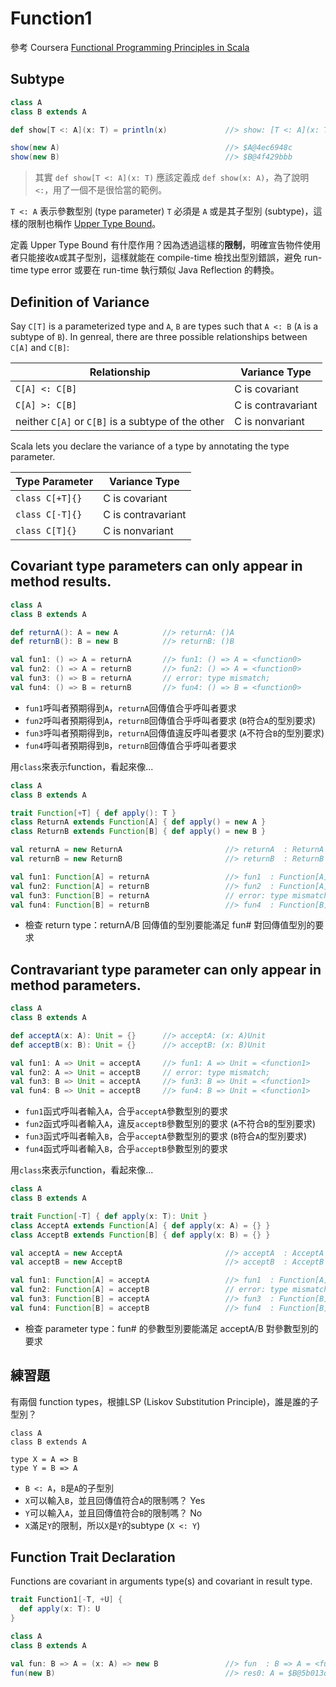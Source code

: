 # Function1

參考 Coursera [Functional Programming Principles in Scala](https://class.coursera.org/progfun-005/lecture)

## Subtype
```scala
class A
class B extends A

def show[T <: A](x: T) = println(x)             //> show: [T <: A](x: T)Unit

show(new A)                                     //> $A@4ec6948c
show(new B)                                     //> $B@4f429bbb
```
> 其實 ```def show[T <: A](x: T)``` 應該定義成 ```def show(x: A)```，為了說明 ```<:```，用了一個不是很恰當的範例。

```T <: A``` 表示參數型別 (type parameter) ```T``` 必須是 ```A``` 或是其子型別 (subtype)，這樣的限制也稱作 [Upper Type Bound](http://www.scala-lang.org/old/node/136)。

定義 Upper Type Bound 有什麼作用？因為透過這樣的**限制**，明確宣告物件使用者只能接收```A```或其子型別，這樣就能在 compile-time 檢找出型別錯誤，避免 run-time type error 或要在 run-time 執行類似 Java Reflection 的轉換。

## Definition of Variance

Say ```C[T]``` is a parameterized type and ```A```, ```B``` are types such that ```A <: B``` (```A``` is a subtype of ```B```).
In genreal, there are three possible relationships between ```C[A]``` and ```C[B]```:

| Relationship | Variance Type |
|--------------|---------------|
| ```C[A] <: C[B]``` | C is covariant |
| ```C[A] >: C[B]``` | C is contravariant |
| neither ```C[A]``` or ```C[B]``` is a subtype of the other | C is nonvariant |

Scala lets you declare the variance of a type by annotating the type parameter.

| Type Parameter | Variance Type |
|----------------|---------------|
| ```class C[+T]{}``` | C is covariant |
| ```class C[-T]{}``` | C is contravariant |
| ```class C[T]{}``` | C is nonvariant |

## Covariant type parameters can only appear in method results.
```scala
class A
class B extends A

def returnA(): A = new A          //> returnA: ()A
def returnB(): B = new B          //> returnB: ()B

val fun1: () => A = returnA       //> fun1: () => A = <function0>
val fun2: () => A = returnB       //> fun2: () => A = <function0>
val fun3: () => B = returnA       // error: type mismatch;
val fun4: () => B = returnB       //> fun4: () => B = <function0>
```
- ```fun1```呼叫者預期得到```A```，```returnA```回傳值合乎呼叫者要求
- ```fun2```呼叫者預期得到```A```，```returnB```回傳值合乎呼叫者要求 (```B```符合```A```的型別要求)
- ```fun3```呼叫者預期得到```B```，```returnA```回傳值違反呼叫者要求 (```A```不符合```B```的型別要求)
- ```fun4```呼叫者預期得到```B```，```returnB```回傳值合乎呼叫者要求

用```class```來表示function，看起來像...
```scala
class A
class B extends A

trait Function[+T] { def apply(): T }
class ReturnA extends Function[A] { def apply() = new A }
class ReturnB extends Function[B] { def apply() = new B }

val returnA = new ReturnA                       //> returnA  : ReturnA = $ReturnA@8854a21a
val returnB = new ReturnB                       //> returnB  : ReturnB = $ReturnB@1a7811df

val fun1: Function[A] = returnA                 //> fun1  : Function[A] = $ReturnA@8854a21a
val fun2: Function[A] = returnB                 //> fun2  : Function[A] = $ReturnB@1a7811df
val fun3: Function[B] = returnA                 // error: type mismatch;
val fun4: Function[B] = returnB                 //> fun4  : Function[B] = $ReturnB@1a7811df
```
- 檢查 return type：returnA/B 回傳值的型別要能滿足 fun# 對回傳值型別的要求

## Contravariant type parameter can only appear in method parameters.
```scala
class A
class B extends A

def acceptA(x: A): Unit = {}      //> acceptA: (x: A)Unit
def acceptB(x: B): Unit = {}      //> acceptB: (x: B)Unit

val fun1: A => Unit = acceptA     //> fun1: A => Unit = <function1>
val fun2: A => Unit = acceptB     // error: type mismatch;
val fun3: B => Unit = acceptA     //> fun3: B => Unit = <function1>
val fun4: B => Unit = acceptB     //> fun4: B => Unit = <function1>
```
- ```fun1```函式呼叫者輸入```A```，合乎```acceptA```參數型別的要求
- ```fun2```函式呼叫者輸入```A```，違反```acceptB```參數型別的要求 (```A```不符合```B```的型別要求)
- ```fun3```函式呼叫者輸入```B```，合乎```acceptA```參數型別的要求 (```B```符合```A```的型別要求)
- ```fun4```函式呼叫者輸入```B```，合乎```acceptB```參數型別的要求

用```class```來表示function，看起來像...
```scala
class A
class B extends A

trait Function[-T] { def apply(x: T): Unit }
class AcceptA extends Function[A] { def apply(x: A) = {} }
class AcceptB extends Function[B] { def apply(x: B) = {} }

val acceptA = new AcceptA                       //> acceptA  : AcceptA = $AcceptA@40fb2f19
val acceptB = new AcceptB                       //> acceptB  : AcceptB = $AcceptB@163202d6

val fun1: Function[A] = acceptA                 //> fun1  : Function[A] = $AcceptA@40fb2f19
val fun2: Function[A] = acceptB                 // error: type mismatch;
val fun3: Function[B] = acceptA                 //> fun3  : Function[B] = $AcceptA@40fb2f19
val fun4: Function[B] = acceptB                 //> fun4  : Function[B] = $AcceptB@163202d6
```
- 檢查 parameter type：fun# 的參數型別要能滿足 acceptA/B 對參數型別的要求

## 練習題
有兩個 function types，根據LSP (Liskov Substitution Principle)，誰是誰的子型別？

```
class A
class B extends A

type X = A => B
type Y = B => A
```
- ```B <: A```，```B```是```A```的子型別
- ```X```可以輸入```B```，並且回傳值符合```A```的限制嗎？ Yes
- ```Y```可以輸入```A```，並且回傳值符合```B```的限制嗎？ No
- ```X```滿足```Y```的限制，所以```X```是```Y```的subtype (```X <: Y```)

## Function Trait Declaration
Functions are covariant in arguments type(s) and covariant in result type.

```scala
trait Function1[-T, +U] {
  def apply(x: T): U
}
```
```scala
class A
class B extends A

val fun: B => A = (x: A) => new B               //> fun  : B => A = <function1>
fun(new B)                                      //> res0: A = $B@5b013dc8
```
